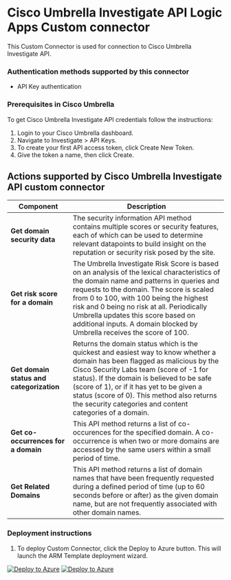 # Cisco Umbrella Investigate API Logic Apps Custom connector

This Custom Connector is used for connection to Cisco Umbrella Investigate API.

### Authentication methods supported by this connector

* API Key authentication

### Prerequisites in Cisco Umbrella

To get Cisco Umbrella Investigate API credentials follow the instructions:

1. Login to your Cisco Umbrella dashboard.
2. Navigate to Investigate > API Keys.
3. To create your first API access token, click Create New Token.
4. Give the token a name, then click Create.

## Actions supported by Cisco Umbrella Investigate API custom connector

| **Component** | **Description** |
| --------- | -------------- |
| **Get domain security data** | The security information API method contains multiple scores or security features, each of which can be used to determine relevant datapoints to build insight on the reputation or security risk posed by the site. |
| **Get risk score for a domain** | The Umbrella Investigate Risk Score is based on an analysis of the lexical characteristics of the domain name and patterns in queries and requests to the domain. The score is scaled from 0 to 100, with 100 being the highest risk and 0 being no risk at all. Periodically Umbrella updates this score based on additional inputs. A domain blocked by Umbrella receives the score of 100. |
| **Get domain status and categorization** | Returns the domain status which is the quickest and easiest way to know whether a domain has been flagged as malicious by the Cisco Security Labs team (score of -1 for status). If the domain is believed to be safe (score of 1), or if it has yet to be given a status (score of 0). This method also returns the security categories and content categories of a domain. |
| **Get co-occurrences for a domain** | This API method returns a list of co-occurences for the specified domain. A co-occurrence is when two or more domains are accessed by the same users within a small period of time. |
| **Get Related Domains** | This API method returns a list of domain names that have been frequently requested during a defined period of time (up to 60 seconds before or after) as the given domain name, but are not frequently associated with other domain names. |

### Deployment instructions

1. To deploy Custom Connector, click the Deploy to Azure button. This will launch the ARM Template deployment wizard.

[![Deploy to Azure](https://aka.ms/deploytoazurebutton)](https://portal.azure.com/#create/Microsoft.Template/uri/https%3A%2F%2Fraw.githubusercontent.com%2Fsocprime%2FAzure-Sentinel%2Fcisco_umbrella_playbooks%2FPlaybooks%2FCiscoUmbrella%2FCiscoUmbrellaInvestigateAPIConnector%2Fazuredeploy.json) [![Deploy to Azure](https://aka.ms/deploytoazuregovbutton)](https://portal.azure.us/#create/Microsoft.Template/uri/https%3A%2F%2Fraw.githubusercontent.com%2Fsocprime%2FAzure-Sentinel%2Fcisco_umbrella_playbooks%2FPlaybooks%2FCiscoUmbrella%2FCiscoUmbrellaInvestigateAPIConnector%2Fazuredeploy.json)